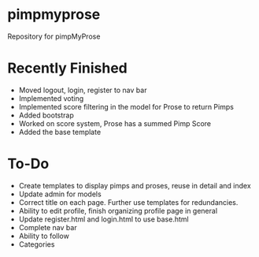 # pimpmyprose
Repository for pimpMyProse

# Recently Finished
+ Moved logout, login, register to nav bar
+ Implemented voting
+ Implemented score filtering in the model for Prose to return Pimps
+ Added bootstrap
+ Worked on score system, Prose has a summed Pimp Score
+ Added the base template

# To-Do
+ Create templates to display pimps and proses, reuse in detail and index
+ Update admin for models
+ Correct title on each page. Further use templates for redundancies.
+ Ability to edit profile, finish organizing profile page in general
+ Update register.html and login.html to use base.html
+ Complete nav bar
+ Ability to follow
+ Categories